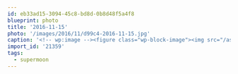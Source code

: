 ```yaml
---
id: eb33ad15-3094-45c8-bd8d-0b8d48f5a4f8
blueprint: photo
title: '2016-11-15'
photo: '/images/2016/11/d99c4-2016-11-15.jpg'
caption: '<!-- wp:image --><figure class="wp-block-image"><img src="/assets/images/2016/11/d99c4-2016-11-15.jpg" /></figure><!-- /wp:image --><!-- wp:paragraph --><p>Only 374,399km to go. #supermoon</p><!-- /wp:paragraph -->'
import_id: '21359'
tags:
  - supermoon
---
```


